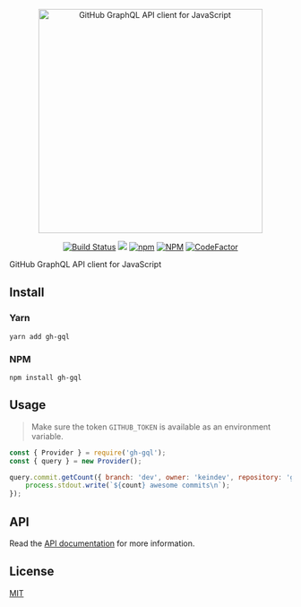 <p align="center"><img width="400" src="https://cdn.jsdelivr.net/gh/keindev/gh-gql/media/logo.svg" alt="GitHub GraphQL API client for JavaScript"></p>

<p align="center">
    <a href="https://travis-ci.com/keindev/gh-gql"><img src="https://travis-ci.com/keindev/gh-gql.svg?branch=master" alt="Build Status"></a>
    <a href="https://codecov.io/gh/keindev/gh-gql"><img src="https://codecov.io/gh/keindev/gh-gql/branch/master/graph/badge.svg" /></a>
    <a href="https://www.npmjs.com/package/gh-gql"><img alt="npm" src="https://img.shields.io/npm/v/gh-gql.svg"></a>
    <a href="https://www.npmjs.com/package/gh-gql"><img alt="NPM" src="https://img.shields.io/npm/l/gh-gql.svg"></a>
    <a href="https://www.codefactor.io/repository/github/keindev/gh-gql"><img src="https://www.codefactor.io/repository/github/keindev/gh-gql/badge" alt="CodeFactor" /></a>
</p>

GitHub GraphQL API client for JavaScript

## Install

### Yarn

```console
yarn add gh-gql
```

### NPM

```console
npm install gh-gql
```

## Usage

> Make sure the token `GITHUB_TOKEN` is available as an environment variable.

```JavaScript
const { Provider } = require('gh-gql');
const { query } = new Provider();

query.commit.getCount({ branch: 'dev', owner: 'keindev', repository: 'gh-gql' }).then(count => {
    process.stdout.write(`${count} awesome commits\n`);
});
```

## API

Read the [API documentation](docs/api/README.md) for more information.

## License

[MIT](LICENSE)
